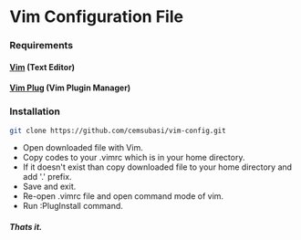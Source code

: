 # Vim Configuration File

### Requirements

#### [Vim](https://www.vim.org) (Text Editor)

#### [Vim Plug](https://github.com/junegunn/vim-plug) (Vim Plugin Manager)

### Installation

```sh
git clone https://github.com/cemsubasi/vim-config.git 
```
- Open downloaded file with Vim.
- Copy codes to your .vimrc which is in your home directory. 
- If it doesn't exist than copy downloaded file to your home directory and add '.' prefix.
- Save and exit.
- Re-open .vimrc file and open command mode of vim. 
- Run :PlugInstall command.
##### Thats it.
